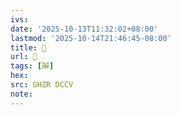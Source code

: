 ```yaml
---
ivs:
date: '2025-10-13T11:32:02+08:00'
lastmod: '2025-10-14T21:46:45-08:00'
title: 󰫟
url: 󰫟
tags: [辮]
hex: 
src: GHZR DCCV
note:
---
```

